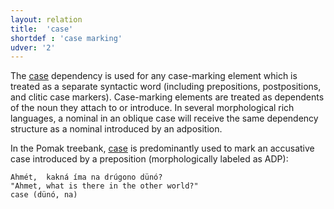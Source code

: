 ```yaml
---
layout: relation
title:  'case'
shortdef : 'case marking'
udver: '2'
---
```



The [case]() dependency is used for any case-marking element which is treated as a separate syntactic word (including prepositions, 
postpositions, and clitic case markers). Case-marking elements are treated as dependents of the noun they attach to or introduce.
In several morphological rich languages, a nominal in an oblique case will receive the same dependency structure as a nominal introduced by an adposition.

In the Pomak treebank, [case]() is predominantly used to mark an accusative case introduced by a preposition (morphologically labeled as ADP):

~~~ sdparse
Ahmét,  kakná íma na drúgono dünó? 
"Ahmet, what is there in the other world?"
case (dünó, na)
~~~
